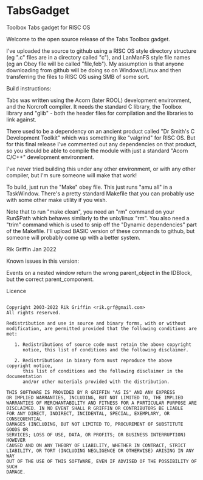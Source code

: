 # TabsGadget
Toolbox Tabs gadget for RISC OS

Welcome to the open source release of the Tabs Toolbox gadget.

I've uploaded the source to github using a RISC OS style directory structure (eg ".c" files are in a directory called "c"), and LanManFS style file names (eg an Obey file will be called "file,feb"). My assumption is that anyone downloading from github will be doing so on Windows/Linux and then transferring the files to RISC OS using SMB of some sort.

Build instructions:

Tabs was written using the Acorn (later ROOL) development environment, and the Norcroft compiler. It needs the standard C library, the Toolbox library and "glib" - both the header files for compilation and the libraries to link against.

There used to be a dependency on an ancient product called "Dr Smith's C Development Toolkit" which was something like "valgrind" for RISC OS. But for this final release I've commented out any dependencies on that product, so you should be able to compile the module with just a standard "Acorn C/C++" development environment.

I've never tried building this under any other environment, or with any other compiler, but I'm sure someone will make that work!

To build, just run the "Make" obey file. This just runs "amu all" in a TaskWindow. There's a pretty standard Makefile that you can probably use with some other make utility if you wish.

Note that to run "make clean", you need an "rm" command on your Run$Path which behaves similarly to the unix/linux "rm". You also need a "trim" command which is used to snip off the "Dynamic dependencies" part of the Makefile. I'll upload BASIC version of these commands to github, but someone will probably come up with a better system.

Rik Griffin Jan 2022



Known issues in this version:

Events on a nested window return the wrong parent_object in the IDBlock,
but the correct parent_component.


Licence
~~~~~~~

Copyright 2003-2022 Rik Griffin <rik.grf@gmail.com>
All rights reserved.

Redistribution and use in source and binary forms, with or without
modification, are permitted provided that the following conditions are met:

   1. Redistributions of source code must retain the above copyright
      notice, this list of conditions and the following disclaimer.

   2. Redistributions in binary form must reproduce the above copyright notice,
      this list of conditions and the following disclaimer in the documentation
      and/or other materials provided with the distribution.

THIS SOFTWARE IS PROVIDED BY R GRIFFIN "AS IS" AND ANY EXPRESS
OR IMPLIED WARRANTIES, INCLUDING, BUT NOT LIMITED TO, THE IMPLIED
WARRANTIES OF MERCHANTABILITY AND FITNESS FOR A PARTICULAR PURPOSE ARE
DISCLAIMED. IN NO EVENT SHALL R GRIFFIN OR CONTRIBUTORS BE LIABLE
FOR ANY DIRECT, INDIRECT, INCIDENTAL, SPECIAL, EXEMPLARY, OR CONSEQUENTIAL
DAMAGES (INCLUDING, BUT NOT LIMITED TO, PROCUREMENT OF SUBSTITUTE GOODS OR
SERVICES; LOSS OF USE, DATA, OR PROFITS; OR BUSINESS INTERRUPTION) HOWEVER
CAUSED AND ON ANY THEORY OF LIABILITY, WHETHER IN CONTRACT, STRICT
LIABILITY, OR TORT (INCLUDING NEGLIGENCE OR OTHERWISE) ARISING IN ANY WAY
OUT OF THE USE OF THIS SOFTWARE, EVEN IF ADVISED OF THE POSSIBILITY OF SUCH
DAMAGE.
